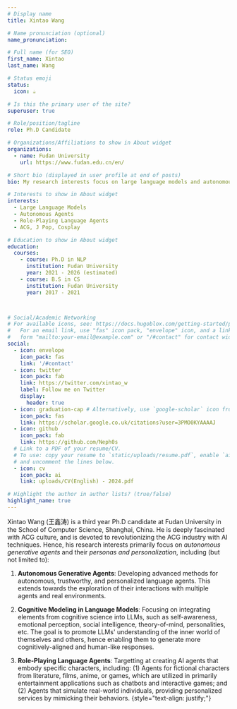 ```yaml
---
# Display name
title: Xintao Wang

# Name pronunciation (optional)
name_pronunciation: 

# Full name (for SEO)
first_name: Xintao
last_name: Wang

# Status emoji
status:
  icon: ☕️

# Is this the primary user of the site?
superuser: true

# Role/position/tagline
role: Ph.D Candidate

# Organizations/Affiliations to show in About widget
organizations:
  - name: Fudan University
    url: https://www.fudan.edu.cn/en/

# Short bio (displayed in user profile at end of posts)
bio: My research interests focus on large language models and autonomous agents, especially their personas and personalization.

# Interests to show in About widget
interests:
  - Large Language Models
  - Autonomous Agents
  - Role-Playing Language Agents
  - ACG, J Pop, Cosplay

# Education to show in About widget
education:
  courses:
    - course: Ph.D in NLP
      institution: Fudan University
      year: 2021 - 2026 (estimated)
    - course: B.S in CS
      institution: Fudan University
      year: 2017 - 2021



# Social/Academic Networking
# For available icons, see: https://docs.hugoblox.com/getting-started/page-builder/#icons
#   For an email link, use "fas" icon pack, "envelope" icon, and a link in the
#   form "mailto:your-email@example.com" or "/#contact" for contact widget.
social:
  - icon: envelope
    icon_pack: fas
    link: '/#contact'
  - icon: twitter
    icon_pack: fab
    link: https://twitter.com/xintao_w
    label: Follow me on Twitter
    display:
      header: true
  - icon: graduation-cap # Alternatively, use `google-scholar` icon from `ai` icon pack
    icon_pack: fas
    link: https://scholar.google.co.uk/citations?user=3PMO0KYAAAAJ
  - icon: github
    icon_pack: fab
    link: https://github.com/Neph0s
  # Link to a PDF of your resume/CV.
  # To use: copy your resume to `static/uploads/resume.pdf`, enable `ai` icons in `params.yaml`,
  # and uncomment the lines below.
  - icon: cv
    icon_pack: ai
    link: uploads/CV(English) - 2024.pdf

# Highlight the author in author lists? (true/false)
highlight_name: true
---
```


Xintao Wang (王鑫涛) is a third year Ph.D candidate at Fudan University in the School of Computer Science, Shanghai, China. He is deeply fascinated with ACG culture, and is devoted to revolutionizing the ACG industry with AI techniques. Hence, his research interests primarily focus on *autonomous generative agents* and their *personas and personalization*, including (but not limited to): 

1. **Autonomous Generative Agents**: Developing advanced methods for autonomous, trustworthy, and personalized language agents. This extends towards the exploration of their interactions with multiple agents and real environments.

2. **Cognitive Modeling in Language Models**: Focusing on integrating elements from cognitive science into LLMs, such as self-awareness, emotional perception, social intelligence, theory-of-mind, personalities, etc. The goal is to promote LLMs' understanding of the inner world of themselves and others, hence enabling them to generate more cognitively-aligned and human-like responses.  

3. **Role-Playing Language Agents**: Targetting at creating AI agents that embody specific characters, including: (1) Agents for fictional characters from literature, films, anime, or games, which are utilized in primarily entertainment applications such as chatbots and interactive games; and (2) Agents that simulate real-world individuals, providing personalized services by mimicking their behaviors.
{style="text-align: justify;"}
